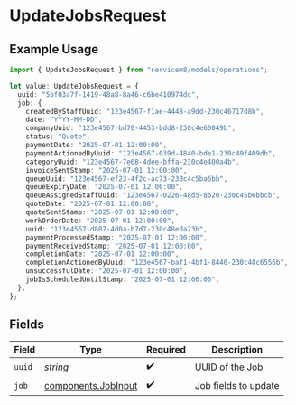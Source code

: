 # UpdateJobsRequest

## Example Usage

```typescript
import { UpdateJobsRequest } from "servicem8/models/operations";

let value: UpdateJobsRequest = {
  uuid: "5bf03a7f-1419-48a8-8a46-c6be410974dc",
  job: {
    createdByStaffUuid: "123e4567-f1ae-4448-a9dd-230c46717d8b",
    date: "YYYY-MM-DD",
    companyUuid: "123e4567-bd70-4453-bdd8-230c4e60049b",
    status: "Quote",
    paymentDate: "2025-07-01 12:00:00",
    paymentActionedByUuid: "123e4567-039d-4840-bde1-230c49f409db",
    categoryUuid: "123e4567-7e68-4dee-bffa-230c4e400a4b",
    invoiceSentStamp: "2025-07-01 12:00:00",
    queueUuid: "123e4567-ef23-4f2c-ac73-230c4c5ba6bb",
    queueExpiryDate: "2025-07-01 12:00:00",
    queueAssignedStaffUuid: "123e4567-0226-48d5-8b20-230c45b6bbcb",
    quoteDate: "2025-07-01 12:00:00",
    quoteSentStamp: "2025-07-01 12:00:00",
    workOrderDate: "2025-07-01 12:00:00",
    uuid: "123e4567-d807-4d0a-b7d7-230c48eda23b",
    paymentProcessedStamp: "2025-07-01 12:00:00",
    paymentReceivedStamp: "2025-07-01 12:00:00",
    completionDate: "2025-07-01 12:00:00",
    completionActionedByUuid: "123e4567-baf1-4bf1-8440-230c48c6556b",
    unsuccessfulDate: "2025-07-01 12:00:00",
    jobIsScheduledUntilStamp: "2025-07-01 12:00:00",
  },
};
```

## Fields

| Field                                                      | Type                                                       | Required                                                   | Description                                                |
| ---------------------------------------------------------- | ---------------------------------------------------------- | ---------------------------------------------------------- | ---------------------------------------------------------- |
| `uuid`                                                     | *string*                                                   | :heavy_check_mark:                                         | UUID of the Job                                            |
| `job`                                                      | [components.JobInput](../../models/components/jobinput.md) | :heavy_check_mark:                                         | Job fields to update                                       |